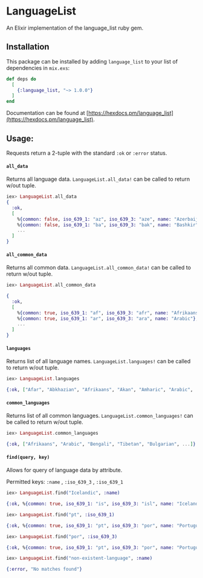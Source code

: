 # LanguageList

An Elixir implementation of the language_list ruby gem.

## Installation

This package can be installed
by adding `language_list` to your list of dependencies in `mix.exs`:

```elixir
def deps do
  [
    {:language_list, "~> 1.0.0"}
  ]
end
```

Documentation can be found at [https://hexdocs.pm/language_list](https://hexdocs.pm/language_list).

## Usage:

Requests return a 2-tuple with the standard `:ok` or `:error` status.

#### `all_data`

Returns all language data. `LanguageList.all_data!` can be called to return w/out tuple.

```elixir
iex> LanguageList.all_data
{
  :ok,
  [
    %{common: false, iso_639_1: "az", iso_639_3: "aze", name: "Azerbaijani"},
    %{common: false, iso_639_1: "ba", iso_639_3: "bak", name: "Bashkir"},
    ...
  ]
}
```

#### `all_common_data`

Returns all common data. `LanguageList.all_common_data!` can be called to return w/out tuple.

```elixir
iex> LanguageList.all_common_data

{
  :ok,
  [
    %{common: true, iso_639_1: "af", iso_639_3: "afr", name: "Afrikaans"},
    %{common: true, iso_639_1: "ar", iso_639_3: "ara", name: "Arabic"},
    ...
  ]
}
```

#### `languages`

Returns list of all language names. `LanguageList.languages!` can be called to return w/out tuple.

```elixir
iex> LanguageList.languages

{:ok, ["Afar", "Abkhazian", "Afrikaans", "Akan", "Amharic", "Arabic", ...]}
```

#### `common_languages`

Returns list of all common languages. `LanguageList.common_languages!` can be called to return w/out tuple.

```elixir
iex> LanguageList.common_languages

{:ok, ["Afrikaans", "Arabic", "Bengali", "Tibetan", "Bulgarian", ...]}
```

#### `find(query, key)`

Allows for query of language data by attribute.

Permitted keys: `:name` , `:iso_639_3` , `:iso_639_1`

```elixir
iex> LanguageList.find("Icelandic", :name)

{:ok, %{common: true, iso_639_1: "is", iso_639_3: "isl", name: "Icelandic"}}

iex> LanguageList.find("pt", :iso_639_1) 

{:ok, %{common: true, iso_639_1: "pt", iso_639_3: "por", name: "Portuguese"}}

iex> LanguageList.find("por", :iso_639_3)

{:ok, %{common: true, iso_639_1: "pt", iso_639_3: "por", name: "Portuguese"}}

iex> LanguageList.find("non-existent-language", :name)

{:error, "No matches found"}

```
